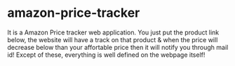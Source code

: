 # amazon-price-tracker
It is a Amazon Price tracker web application. You just put the product link below, the website will have a track on that product & when the price will decrease below than your affortable price then it will notify you through mail id! Except of these, everything is well defined on the webpage itself! 
